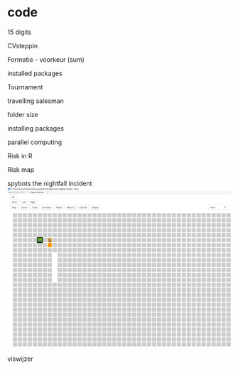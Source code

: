 # code

15 digits


CVsteppin


Formatie - voorkeur (sum)


installed packages


Tournament


travelling salesman


folder size


installing packages


parallel computing


Risk in R


Risk map


spybots the nightfall incident
![alt text](https://github.com/bramvansmoorenburg/images/blob/master/spybots.png)

viswijzer

